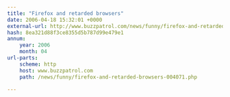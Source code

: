 ```yaml
---
title: "Firefox and retarded browsers"
date: 2006-04-18 15:32:01 +0000
external-url: http://www.buzzpatrol.com/news/funny/firefox-and-retarded-browsers-004071.php
hash: 8ea321d88f3ce8355d5b787d99e479e1
annum:
    year: 2006
    month: 04
url-parts:
    scheme: http
    host: www.buzzpatrol.com
    path: /news/funny/firefox-and-retarded-browsers-004071.php

---
```



